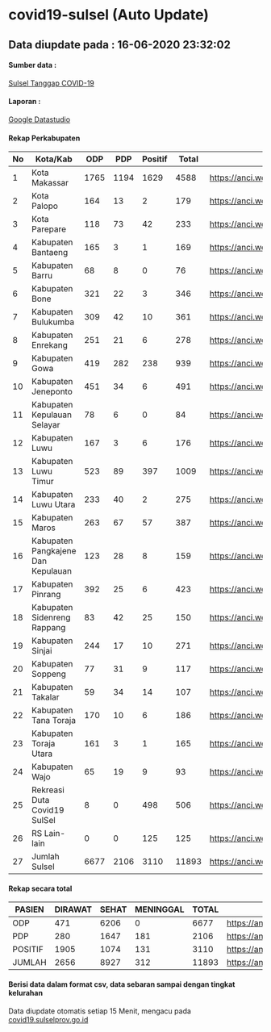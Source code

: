 
# covid19-sulsel (Auto Update)

## Data diupdate pada : 16-06-2020 23:32:02

#### Sumber data :
[Sulsel Tanggap COVID-19](https://covid19.sulselprov.go.id)

#### Laporan :
[Google Datastudio](https://datastudio.google.com/s/jythWGc1j4w)

#### Rekap Perkabupaten 
|No|Kota/Kab|ODP|PDP|Positif|Total|Link|
| --- | --- | --- | --- | --- | --- | --- |
|1|Kota Makassar|1765|1194|1629|4588|https://anci.web.id/cor/kota_makassar|
|2|Kota Palopo|164|13|2|179|https://anci.web.id/cor/kota_palopo|
|3|Kota Parepare|118|73|42|233|https://anci.web.id/cor/kota_parepare|
|4|Kabupaten Bantaeng|165|3|1|169|https://anci.web.id/cor/kabupaten_bantaeng|
|5|Kabupaten Barru|68|8|0|76|https://anci.web.id/cor/kabupaten_barru|
|6|Kabupaten Bone|321|22|3|346|https://anci.web.id/cor/kabupaten_bone|
|7|Kabupaten Bulukumba|309|42|10|361|https://anci.web.id/cor/kabupaten_bulukumba|
|8|Kabupaten Enrekang|251|21|6|278|https://anci.web.id/cor/kabupaten_enrekang|
|9|Kabupaten Gowa|419|282|238|939|https://anci.web.id/cor/kabupaten_gowa|
|10|Kabupaten Jeneponto|451|34|6|491|https://anci.web.id/cor/kabupaten_jeneponto|
|11|Kabupaten Kepulauan Selayar|78|6|0|84|https://anci.web.id/cor/kabupaten_kepulauan_selayar|
|12|Kabupaten Luwu|167|3|6|176|https://anci.web.id/cor/kabupaten_luwu|
|13|Kabupaten Luwu Timur|523|89|397|1009|https://anci.web.id/cor/kabupaten_luwu_timur|
|14|Kabupaten Luwu Utara|233|40|2|275|https://anci.web.id/cor/kabupaten_luwu_utara|
|15|Kabupaten Maros|263|67|57|387|https://anci.web.id/cor/kabupaten_maros|
|16|Kabupaten Pangkajene Dan Kepulauan|123|28|8|159|https://anci.web.id/cor/kabupaten_pangkajene_dan_kepulauan|
|17|Kabupaten Pinrang|392|25|6|423|https://anci.web.id/cor/kabupaten_pinrang|
|18|Kabupaten Sidenreng Rappang|83|42|25|150|https://anci.web.id/cor/kabupaten_sidenreng_rappang|
|19|Kabupaten Sinjai|244|17|10|271|https://anci.web.id/cor/kabupaten_sinjai|
|20|Kabupaten Soppeng|77|31|9|117|https://anci.web.id/cor/kabupaten_soppeng|
|21|Kabupaten Takalar|59|34|14|107|https://anci.web.id/cor/kabupaten_takalar|
|22|Kabupaten Tana Toraja|170|10|6|186|https://anci.web.id/cor/kabupaten_tana_toraja|
|23|Kabupaten Toraja Utara|161|3|1|165|https://anci.web.id/cor/kabupaten_toraja_utara|
|24|Kabupaten Wajo|65|19|9|93|https://anci.web.id/cor/kabupaten_wajo|
|25|Rekreasi Duta Covid19 SulSel|8|0|498|506|https://anci.web.id/cor/rekreasi_duta_covid19_sulsel|
|26|RS Lain-lain|0|0|125|125|https://anci.web.id/cor/rs_lain-lain|
|27|Jumlah Sulsel|6677|2106|3110|11893|https://anci.web.id/cor/jumlah_sulsel|

#### Rekap secara total

| PASIEN | DIRAWAT | SEHAT | MENINGGAL | TOTAL | LINK |
| ---- | -------- | ---- | ---- |  ---- | ---- |
| ODP | 471 | 6206 | 0 | 6677 | https://anci.web.id/cor/odp_detail.html |
| PDP | 280 | 1647 | 181 | 2106 | https://anci.web.id/cor/pdp_detail.html |
| POSITIF | 1905 | 1074 | 131 | 3110 | https://anci.web.id/cor/positif_detail.html |
| JUMLAH | 2656 | 8927 | 312 | 11893 | https://anci.web.id/cor/jumlah_sulsel/ |

 
#### Berisi data dalam format csv, data sebaran sampai dengan tingkat kelurahan

Data diupdate otomatis setiap 15 Menit, mengacu pada [covid19.sulselprov.go.id](https://covid19.sulselprov.go.id)

